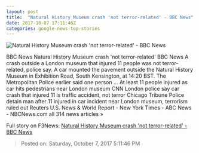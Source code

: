 ```yaml
---
layout: post
title:  "Natural History Museum crash 'not terror-related' - BBC News"
date: 2017-10-07 17:11:46Z
categories: google-news-top-stories
---
```


![Natural History Museum crash 'not terror-related' - BBC News](https://ichef.bbci.co.uk/images/ic/1024x576/p05jb0jt.jpg)

BBC News Natural History Museum crash 'not terror-related' BBC News A crash outside a London museum that injured 11 people was not terror-related, police say. A car mounted the pavement outside the Natural History Museum in Exhibition Road, South Kensington, at 14:20 BST. The Metropolitan Police earlier said one person ... At least 11 people injured as car hits pedestrians near London museum CNN London police say car crash that injured 11 is traffic accident, not terror Chicago Tribune Police detain man after 11 injured in car incident near London museum, terrorism ruled out Reuters U.S. News & World Report - New York Times - ABC News - NBCNews.com all 314 news articles »


Full story on F3News: [Natural History Museum crash 'not terror-related' - BBC News](http://www.f3nws.com/n/KaVaJD)

> Posted on: Saturday, October 7, 2017 5:11:46 PM
